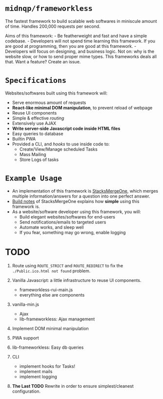 # `midnqp/frameworkless`
The fastest framework to build scalable web softwares in miniscule amount of time. Handles 200,000 requests per second.

Aims of this framework:
	- Be featherweight and fast and have a simple codebase.
	- Developers will not spend time learning this framework. If you are good at programming, then you are good at this framework.
	- Developers will focus on designing, and business logic. Not on: why is the website slow, or how to send proper mime types. This frameworks deals all that. Want a feature? Create an issue.




# `Specifications`
Websites/softwares built using this framework will:
- Serve enormous amount of requests
- __React-like minimal DOM manipulation__, to prevent reload of webpage
- Reuse UI components
- Simple & effective _routing_
- Extensively use AJAX
- __Write server-side Javascript code inside HTML files__
- Easy queries to database
- Builtin PWA
- Provided a CLI, and _hooks_ to use inside code to:
  - Create/View/Manage scheduled Tasks
  - Mass Mailing
  - Store Logs of tasks




# `Example Usage`
- An implementation of this framework is [StacksMergeOne](https://github.com/midnqp/StacksMergeOne), which merges multiple information/answers for a question into one perfect answer.
- [Build notes](https://midnqp.github.io/midnqp/blog/stacksmergeone-build-notes/) of StacksMergeOne explains how __simple__ using this framework is.
- As a website/software developer using this framework, you will:
	- Build elegant websites/softwares for end-users
	- Send notifications/emails to targeted users
	- Automate works, and sleep well
	- If you fear, something may go wrong, enable logging




# TODO
1. Route using `ROUTE_STRICT` and `ROUTE_REDIRECT`
to fix the `./Public.ico.html not found` problem.

2. Vanilla Javascript: a little infrastructure to 
reuse UI components.
    - frameworkless-rui-main.js
    - everything else are components

3. vanilla-min.js
    - Ajax
    - lib-frameworkless: Ajax management

4. Implement DOM minimal manipulation

5. PWA support

6. lib-frameworkless: Easy db queries

7. CLI
    - implement hooks for Tasks!
    - implement mails
    - implement logging

0. __The Last TODO__ Rewrite in order to ensure 
simplest/cleanest configuration.
